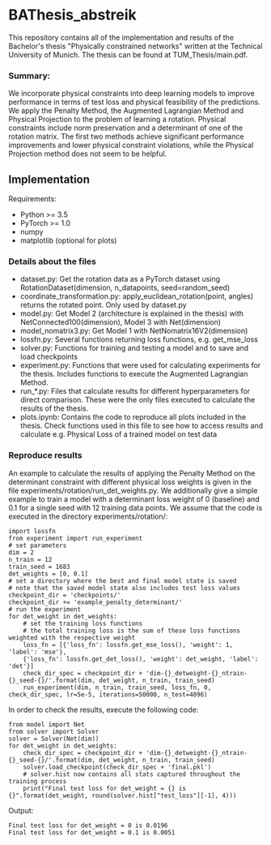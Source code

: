 # BAThesis_abstreik

This repository contains all of the implementation and results of the Bachelor's thesis "Physically constrained networks" written at the Technical University of Munich. The thesis can be found at TUM_Thesis/main.pdf.

### Summary:
We incorporate physical constraints into deep learning models to improve performance in terms of test loss and physical feasibility of the predictions. We apply the Penalty Method, the Augmented Lagrangian Method and Physical Projection to the problem of learning a rotation. Physical constraints include norm preservation and a determinant of one of the rotation matrix. The first two methods achieve significant performance improvements and lower physical constraint violations, while the Physical Projection method does not seem to be helpful.

## Implementation

Requirements:
- Python >= 3.5
- PyTorch >= 1.0
- numpy
- matplotlib (optional for plots)

### Details about the files
- dataset.py: Get the rotation data as a PyTorch dataset using RotationDataset(dimension, n_datapoints, seed=random_seed)
- coordinate_transformation.py: apply_euclidean_rotation(point, angles) returns the rotated point. Only used by dataset.py
- model.py: Get Model 2 (architecture is explained in the thesis) with NetConnected100(dimension), Model 3 with Net(dimension)
- model_nomatrix3.py: Get Model 1 with NetNomatrix16V2(dimension)
- lossfn.py: Several functions returning loss functions, e.g. get_mse_loss
- solver.py: Functions for training and testing a model and to save and load checkpoints
- experiment.py: Functions that were used for calculating experiments for the thesis. Includes functions to execute the Augmented Lagrangian Method.
- run_*.py: Files that calculate results for different hyperparameters for direct comparison. These were the only files executed to calculate the results of the thesis.
- plots.ipynb: Contains the code to reproduce all plots included in the thesis. Check functions used in this file to see how to access results and calculate e.g. Physical Loss of a trained model on test data 

### Reproduce results
An example to calculate the results of applying the Penalty Method on the determinant constraint with different physical loss weights is given in the file experiments/rotation/run_det_weights.py. We additionally give a simple example to train a model with a determinant loss weight of 0 (baseline) and 0.1 for a single seed with 12 training data points. We assume that the code is executed in the directory experiments/rotation/:
```
import lossfn
from experiment import run_experiment
# set parameters
dim = 2
n_train = 12
train_seed = 1683
det_weights = [0, 0.1]
# set a directory where the best and final model state is saved
# note that the saved model state also includes test loss values
checkpoint_dir = 'checkpoints/'
checkpoint_dir += 'example_penalty_determinant/'
# run the experiment
for det_weight in det_weights:
    # set the training loss functions
    # the total training loss is the sum of these loss functions weighted with the respective weight
    loss_fn = [{'loss_fn': lossfn.get_mse_loss(), 'weight': 1, 'label': 'mse'},
    {'loss_fn': lossfn.get_det_loss(), 'weight': det_weight, 'label': 'det'}]
    check_dir_spec = checkpoint_dir + 'dim-{}_detweight-{}_ntrain-{}_seed-{}/'.format(dim, det_weight, n_train, train_seed)
    run_experiment(dim, n_train, train_seed, loss_fn, 0, check_dir_spec, lr=5e-5, iterations=50000, n_test=4096)
```
In order to check the results, execute the following code:
```
from model import Net
from solver import Solver
solver = Solver(Net(dim))
for det_weight in det_weights:
    check_dir_spec = checkpoint_dir + 'dim-{}_detweight-{}_ntrain-{}_seed-{}/'.format(dim, det_weight, n_train, train_seed)
    solver.load_checkpoint(check_dir_spec + 'final.pkl')
    # solver.hist now contains all stats captured throughout the training process
    print("Final test loss for det_weight = {} is {}".format(det_weight, round(solver.hist["test_loss"][-1], 4)))
```
Output: 
```
Final test loss for det_weight = 0 is 0.0196
Final test loss for det_weight = 0.1 is 0.0051
```
